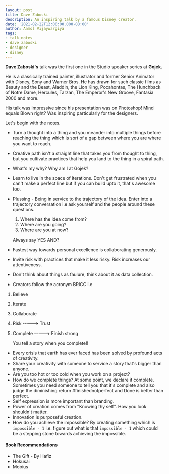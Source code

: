 ```yaml
---
layout: post
title: Dave Zaboski
description: An inspiring talk by a famous Disney creator.
date: '2021-02-22T12:00:00.000-08:00'
author: Anmol Vijaywargiya
tags:
- talk_notes
- dave zaboski
- designer
- disney
---
```


<b>Dave Zaboski's</b> talk was the first one in the Studio speaker series at <b>Gojek.</b>

He is a classically trained painter, illustrator and former Senior Animator with Disney, Sony and Warner Bros.
He has drawn for such classic films as Beauty and the Beast, Aladdin, the Lion King, Pocahontas,
The Hunchback of Notre Dame, Hercules, Tarzan, The Emperor's New Groove, Fantasia 2000 and more.

His talk was impressive since his presentation was on Photoshop! Mind equals Blown right?
Was inspiring particularly for the designers.

Let's begin with the notes.

* Turn a thought into a thing and you meander into multiple things before reaching the thing
which is sort of a gap between where you are where you want to reach.

* Creative path isn't a straight line that takes you from thought to thing, but you cultivate practices that help you land to the thing in a spiral path.

* What's my why? Why am I at Gojek?

* Learn to live in the space of iterations. Don't get frustrated when you can't make a perfect line but if you can build upto it,
that's awesome too.

* Plussing - Being in service to the trajectory of the idea. Enter into a trajectory conversation i.e ask yourself and the people around these questions.
  1. Where has the idea come from?
  1. Where are you going?
  1. Where are you at now?

    Always say YES AND?


* Fastest way towards personal excellence is collaborating generously.
* Invite risk with practices that make it less risky. Risk increases our attentiveness.
* Don't think about things as faulure, think about it as data collection.
* Creators follow the acronym BRICC i.e
1. Believe
1. Iterate
1. Collaborate
1. Risk     -----> Trust
1. Complete -----> Finish strong

    You tell a story when you complete!!

* Every crisis that earth has ever faced has been solved by profound acts of creativity.
* Share your creativity with someone to service a story that's bigger than anyone.
* Are you too hot or too cold when you work on a project?
* How do we complete things? At some point, we declare it complete. Sometimes you need someone to tell you that it's complete and also judge the diminishing return
  #finishednotperfect and Done is better than perfect.
* Self expression is more important than branding.
* Power of creation comes from  "Knowing thy self". How you look shouldn't matter.
* Innovation is purposeful creation.
* How do you achieve the impossible?
By creating something which is `impossible - 1` i.e. figure out what is that `impossible - 1` which could be a stepping stone towards achieving the impossible.

#### Book Recommendations
* The Gift - By Hafiz
* Hokusai
* Mobius
